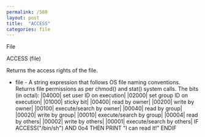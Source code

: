 ```yaml
---
permalink: /580
layout: post
title:  "ACCESS"
categories: file
---
```

File

ACCESS (file)

Returns the access rights of the file.


* file - A string expression that follows OS file naming conventions.
Returns file permissions as per chmod() and stat() system calls.
The bits (in octal):
|04000| set user ID on execution|
|02000| set group ID on execution|
|01000| sticky bit|
|00400| read by owner|
|00200| write by owner|
|00100| execute/search by owner|
|00040| read by group|
|00020| write by group|
|00010| execute/search by group|
|00004| read by others|
|00002| write by others|
|00001| execute/search by others|
IF ACCESS("/bin/sh") AND 0o4 THEN
 PRINT "I can read it!"
ENDIF

